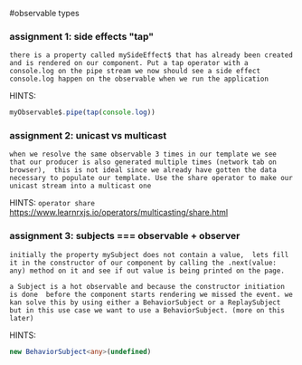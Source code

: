 #observable types

### assignment 1: side effects "tap"
`there is a property called mySideEffect$ that has already been created and is rendered on our component.
Put a tap operator with a console.log on the pipe stream
we now should see a side effect console.log happen on the observable when we run the application`

HINTS: 
```typescript
myObservable$.pipe(tap(console.log))
```

### assignment 2: unicast vs multicast
`when we resolve the same observable 3 times in our template we see that our producer is also generated multiple times (network tab on browser), 
this is not ideal since we already have gotten the data necessary to populate our template.
Use the share operator to make our unicast stream into a multicast one`

HINTS: 
`operator share`
https://www.learnrxjs.io/operators/multicasting/share.html

### assignment 3: subjects === observable + observer
`initially the property mySubject does not contain a value, 
lets fill it in the constructor of our component by calling the .next(value: any) method
on it and see if out value is being printed on the page.`

`a Subject is a hot observable and because the constructor initiation is done 
before the component starts rendering we missed the event.
we kan solve this by using either a BehaviorSubject or a ReplaySubject 
but in this use case we want to use a BehaviorSubject. (more on this later)`

HINTS: 
```typescript
new BehaviorSubject<any>(undefined)
```
